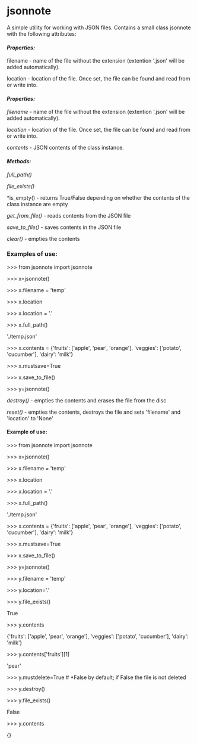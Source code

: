 # jsonnote
 A simple utility for working with JSON files. Contains a small class jsonnote with the following attributes:



#### *Properties:* ####

   filename - name of the file without the extension (extention '.json' will be added automatically).    

   location - location of the file. Once set, the file can be found and read from or write into.  


#### *Properties:* ####

   *filename* - name of the file without the extension (extention '.json' will be added automatically).  


   *location* - location of the file. Once set, the file can be found and read from or write into.  


   *contents* - JSON contents of the class instance.  



#### *Methods:* ####

   *full_path()*  

   *file_exists()*  

   *is_empty()      - returns True/False depending on whether the contents of the class instance are empty  

   *get_from_file()* - reads contents from the JSON file  

   *save_to_file()*  - saves contents in the JSON  file  

   *clear()*         - empties the contents  


### Examples of use: ###

 \>>> from jsonnote import jsonnote

 \>>> x=jsonnote()

 \>>> x.filename = 'temp'

 \>>> x.location

 \>>> x.location = '.'

 \>>> x.full_path()

 './temp.json'

 \>>> x.contents = {'fruits': ['apple', 'pear', 'orange'], 'veggies': ['potato', 'cucumber'], 'dairy': 'milk'}

 \>>> x.mustsave=True

\>>> x.save_to_file()


\>>> y=jsonnote()

   *destroy()*       - empties the contents and erases the file from the disc

   *reset()*         - empties the contents, destroys the file and sets 'filename' and 'location' to 'None'



 #### Example of use: ####

 \>>> from jsonnote import jsonnote

\>>> x=jsonnote()  

\>>> x.filename = 'temp'  


\>>> x.location  

\>>> x.location = '.'  

\>>> x.full_path()  

'./temp.json'  

\>>> x.contents = {'fruits': ['apple', 'pear', 'orange'], 'veggies': ['potato', 'cucumber'], 'dairy': 'milk'}  

\>>> x.mustsave=True  

\>>> x.save_to_file()  

 \>>> y=jsonnote()  

\>>> y.filename = 'temp'  

\>>> y.location='.'  

\>>> y.file_exists()  

True  

\>>> y.contents  

{'fruits': ['apple', 'pear', 'orange'], 'veggies': ['potato', 'cucumber'], 'dairy': 'milk'}  

\>>> y.contents['fruits'][1]  

'pear'  


\>>> y.mustdelete=True # *False by default; if False the file is not deleted  

\>>> y.destroy()  

\>>> y.file_exists()  

False  

\>>> y.contents  

{}  
